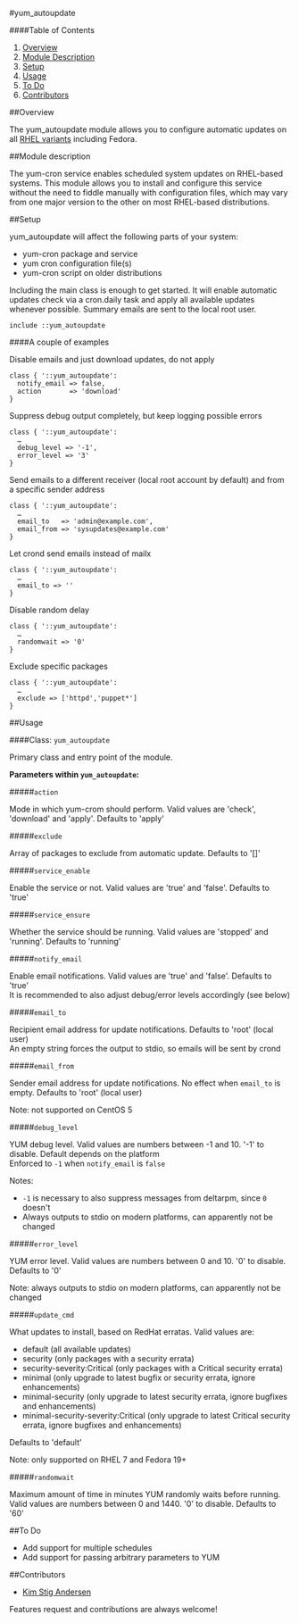 #yum_autoupdate

####Table of Contents

1. [Overview](#overview)
2. [Module Description](#module-description)
3. [Setup](#setup)
4. [Usage](#usage)
5. [To Do](#to-do)
6. [Contributors](#contributors)

##Overview

The yum_autoupdate module allows you to configure automatic updates on all [RHEL variants](http://en.wikipedia.org/wiki/List_of_Linux_distributions#RHEL-based) including Fedora.

##Module description

The yum-cron service enables scheduled system updates on RHEL-based systems. This module allows you to install and configure this service without the need to fiddle manually with configuration files, which may vary from one major version to the other on most RHEL-based distributions.

##Setup

yum_autoupdate will affect the following parts of your system:

* yum-cron package and service
* yum cron configuration file(s)
* yum-cron script on older distributions

Including the main class is enough to get started. It will enable automatic updates check via a cron.daily task and apply all available updates whenever possible. Summary emails are sent to the local root user.

```puppet
include ::yum_autoupdate
```

####A couple of examples

Disable emails and just download updates, do not apply

```puppet
class { '::yum_autoupdate':
  notify_email => false,
  action       => 'download'
}
```

Suppress debug output completely, but keep logging possible errors

```puppet
class { '::yum_autoupdate':
  …
  debug_level => '-1',
  error_level => '3'
}
```

Send emails to a different receiver (local root account by default) and from a specific sender address 

```puppet
class { '::yum_autoupdate':
  …
  email_to   => 'admin@example.com',
  email_from => 'sysupdates@example.com'
}
```

Let crond send emails instead of mailx

```puppet
class { '::yum_autoupdate':
  …
  email_to => ''
}
```

Disable random delay

```puppet
class { '::yum_autoupdate':
  …
  randomwait => '0'
}
```

Exclude specific packages

```puppet
class { '::yum_autoupdate':
  …
  exclude => ['httpd','puppet*']
}
```

##Usage

####Class: `yum_autoupdate`

Primary class and entry point of the module.

**Parameters within `yum_autoupdate`:**

#####`action`

Mode in which yum-crom should perform. Valid values are 'check', 'download' and 'apply'. Defaults to 'apply'

#####`exclude`

Array of packages to exclude from automatic update. Defaults to '[]'

#####`service_enable`

Enable the service or not. Valid values are 'true' and 'false'. Defaults to 'true'

#####`service_ensure`

Whether the service should be running. Valid values are 'stopped' and 'running'. Defaults to 'running'

#####`notify_email`

Enable email notifications. Valid values are 'true' and 'false'. Defaults to 'true'  
It is recommended to also adjust debug/error levels accordingly (see below) 

#####`email_to`

Recipient email address for update notifications. Defaults to 'root' (local user)  
An empty string forces the output to stdio, so emails will be sent by crond

#####`email_from`

Sender email address for update notifications. No effect when `email_to` is empty. Defaults to 'root' (local user)

Note: not supported on CentOS 5

#####`debug_level`

YUM debug level. Valid values are numbers between -1 and 10. '-1' to disable. Default depends on the platform  
Enforced to `-1` when `notify_email` is `false`

Notes:

* `-1` is necessary to also suppress messages from deltarpm, since `0` doesn't
* Always outputs to stdio on modern platforms, can apparently not be changed

#####`error_level`

YUM error level. Valid values are numbers between 0 and 10. '0' to disable. Defaults to '0'

Note: always outputs to stdio on modern platforms, can apparently not be changed

#####`update_cmd`

What updates to install, based on RedHat erratas. Valid values are:
* default (all available updates)
* security (only packages with a security errata)
* security-severity:Critical (only packages with a Critical security errata)
* minimal (only upgrade to latest bugfix or security errata, ignore enhancements)
* minimal-security (only upgrade to latest security errata, ignore bugfixes and enhancements)
* minimal-security-severity:Critical (only upgrade to latest Critical security errata, ignore bugfixes and enhancements)

Defaults to 'default'

Note: only supported on RHEL 7 and Fedora 19+

#####`randomwait`

Maximum amount of time in minutes YUM randomly waits before running. Valid values are numbers between 0 and 1440. '0' to disable. Defaults to '60'

##To Do

* Add support for multiple schedules
* Add support for passing arbitrary parameters to YUM

##Contributors

* [Kim Stig Andersen](https://github.com/ksaio)

Features request and contributions are always welcome!
